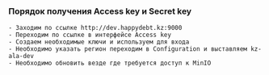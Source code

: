 ### Порядок получения Access key и Secret key
    - Заходим по ссылке http://dev.happydebt.kz:9000
    - Переходим по ссылке в интерфейсе Access key
    - Создаем необходимые ключи и используем для входа
    - Необходимо указать регион переходим в Configuration и выставляем kz-ala-dev
    - Необходимо обновить везде где требуется доступ к MinIO